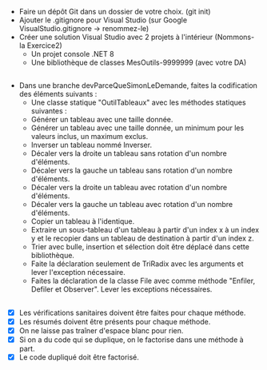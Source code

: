 - Faire un dépôt Git dans un dossier de votre choix. (git init)
- Ajouter le .gitignore pour Visual Studio (sur Google VisualStudio.gitignore -> renommez-le)
- Créer une solution Visual Studio avec 2 projets à l'intérieur (Nommons-la Exercice2)
    - Un projet console .NET 8
    - Une bibliothèque de classes MesOutils-9999999 (avec votre DA)

##  

- Dans une branche devParceQueSimonLeDemande, faites la codification des éléments suivants :
    - Une classe statique "OutilTableaux" avec les méthodes statiques suivantes :
    - Générer un tableau avec une taille donnée.
    - Générer un tableau avec une taille donnée, un minimum pour les valeurs inclus, un maximum exclus.
    - Inverser un tableau nommé Inverser.
    - Décaler vers la droite un tableau sans rotation d'un nombre d'éléments.
    - Décaler vers la gauche un tableau sans rotation d'un nombre d'éléments.
    - Décaler vers la droite un tableau avec rotation d'un nombre d'éléments.
    - Décaler vers la gauche un tableau avec rotation d'un nombre d'éléments.
    - Copier un tableau à l'identique.
    - Extraire un sous-tableau d'un tableau à partir d'un index x à un index y et le recopier dans un tableau de destination à partir d'un index z.
    - Trier avec bulle, insertion et sélection doit être déplacé dans cette bibliothèque.
    - Faite la déclaration seulement de TriRadix avec les arguments et lever l'exception nécessaire.
    - Faites la déclaration de la classe File avec comme méthode "Enfiler, Defiler et Observer". Lever les exceptions nécessaires.
##  
- [x] Les vérifications sanitaires doivent être faites pour chaque méthode.
- [x] Les résumés doivent être présents pour chaque méthode.
- [x] On ne laisse pas traîner d'espace blanc pour rien.
- [x] Si on a du code qui se duplique, on le factorise dans une méthode à part.
- [x] Le code dupliqué doit être factorisé.
